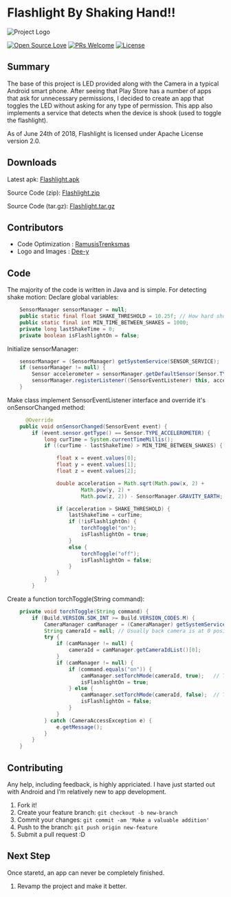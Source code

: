 # Flashlight By Shaking Hand!!

![Project Logo](https://raw.githubusercontent.com/NachiketaVadera/Flashlight/master/images/gif/gif1.gif)


[![Open Source Love](https://badges.frapsoft.com/os/v2/open-source.svg?v=102)](https://github.com/NachiketaVadera/Flashlight)
[![PRs Welcome](https://img.shields.io/badge/PRs-welcome-brightgreen.svg?style=flat-square)](http://makeapullrequest.com)
[![License](https://img.shields.io/badge/License-Apache%202.0-blue.svg)](https://opensource.org/licenses/Apache-2.0)

## Summary

The base of this project is LED provided along with the Camera in a typical Android smart phone. After seeing that Play Store has a number of apps that ask for unnecessary permissions, I decided to create an app that toggles the LED without asking for any type of permission. This app also implements a service that detects when the device is shook (used to toggle the flashlight). 

As of June 24th of 2018, Flashlight is licensed under Apache License version 2.0.

## Downloads

Latest apk:
[Flashlight.apk](https://github.com/NachiketaVadera/Flashlight/releases/download/v1.5/Flashlight-v1.5.apk)

Source Code (zip):
[Flashlight.zip](https://github.com/NachiketaVadera/Flashlight/archive/v1.5.zip)

Source Code (tar.gz):
[Flashlight.tar.gz](https://github.com/NachiketaVadera/Flashlight/archive/v1.5.tar.gz)

## Contributors

* Code Optimization : [RamusisTrenksmas](https://github.com/RamusisTrenksmas)
* Logo and Images : [Dee-y](https://github.com/dee-y)

## Code

The majority of the code is written in Java and is simple. For detecting shake motion:
Declare global variables:

```java
    SensorManager sensorManager = null;
    public static final float SHAKE_THRESHOLD = 10.25f; // How hard should user shake to invoke the service
    public static final int MIN_TIME_BETWEEN_SHAKES = 1000;
    private long lastShakeTime = 0;
    private boolean isFlashlightOn = false;
```

Initialize sensorManager:

```java
    sensorManager = (SensorManager) getSystemService(SENSOR_SERVICE);
    if (sensorManager != null) {
        Sensor accelerometer = sensorManager.getDefaultSensor(Sensor.TYPE_ACCELEROMETER);
        sensorManager.registerListener((SensorEventListener) this, accelerometer, SensorManager.SENSOR_DELAY_NORMAL);
    }
```

Make class implement SensorEventListener interface and override it's onSensorChanged method:

```java
      @Override
    public void onSensorChanged(SensorEvent event) {
        if (event.sensor.getType() == Sensor.TYPE_ACCELEROMETER) {
            long curTime = System.currentTimeMillis();
            if ((curTime - lastShakeTime) > MIN_TIME_BETWEEN_SHAKES) {

                float x = event.values[0];
                float y = event.values[1];
                float z = event.values[2];

                double acceleration = Math.sqrt(Math.pow(x, 2) +
                        Math.pow(y, 2) +
                        Math.pow(z, 2)) - SensorManager.GRAVITY_EARTH;

                if (acceleration > SHAKE_THRESHOLD) {
                    lastShakeTime = curTime;
                    if (!isFlashlightOn) {
                        torchToggle("on");
                        isFlashlightOn = true;
                    }
                    else {
                        torchToggle("off");
                        isFlashlightOn = false;
                    }
                }
            }
        }
```

Create a function torchToggle(String command):

```java
    private void torchToggle(String command) {
        if (Build.VERSION.SDK_INT >= Build.VERSION_CODES.M) {
            CameraManager camManager = (CameraManager) getSystemService(Context.CAMERA_SERVICE);
            String cameraId = null; // Usually back camera is at 0 position.
            try {
                if (camManager != null) {
                    cameraId = camManager.getCameraIdList()[0];
                }
                if (camManager != null) {
                    if (command.equals("on")) {
                        camManager.setTorchMode(cameraId, true);   // Turn ON
                        isFlashlightOn = true;
                    } else {
                        camManager.setTorchMode(cameraId, false);  // Turn OFF
                        isFlashlightOn = false;
                    }
                }
            } catch (CameraAccessException e) {
                e.getMessage();
            }
        }
    }
```

## Contributing

Any help, including feedback, is highly appriciated. I have just started out with Android and I’m relatively new to app development.

1. Fork it!
2. Create your feature branch: `git checkout -b new-branch`
3. Commit your changes: `git commit -am 'Make a valuable addition'`
4. Push to the branch: `git push origin new-feature`
5. Submit a pull request :D

## Next Step

Once staretd, an app can never be completely finished. 

1. Revamp the project and make it better.
